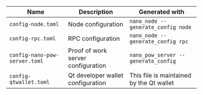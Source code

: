 | **Name**  | **Description** | **Generated with** |
|---------|--------------|--------------|
| `config-node.toml` | Node configuration | `nano_node --generate_config node` |
| `config-rpc.toml` | RPC configuration | `nano_node --generate_config rpc` |
| `config-nano-pow-server.toml` | Proof of work server configuration | `nano_pow_server --generate_config` |
| `config-qtwallet.toml` | Qt developer wallet configuration | This file is maintained by the Qt wallet |
